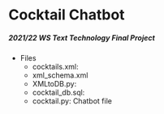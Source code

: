 # Cocktail Chatbot

##### 2021/22 WS Text Technology Final Project


* Files
  * cocktails.xml: 
  * xml_schema.xml
  * XMLtoDB.py: 
  * cocktail_db.sql:
  * cocktail.py: Chatbot file
